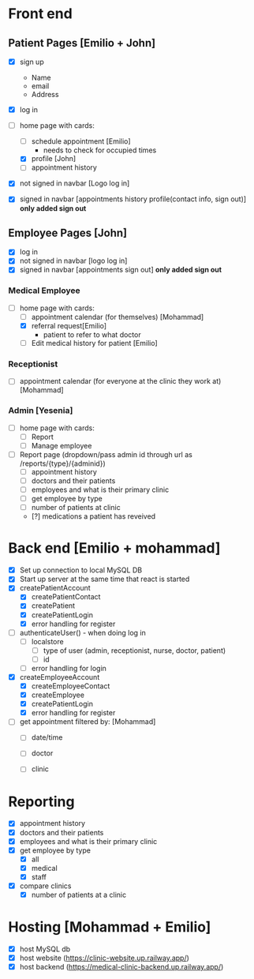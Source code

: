 # Front end
## Patient Pages [Emilio + John]

- [X] sign up 
    - Name
    - email
    - Address

- [X] log in
- [ ] home page with cards:
    - [ ] schedule appointment [Emilio]
        - needs to check for occupied times
    - [x] profile [John]
    - [ ] appointment history
- [X] not signed in navbar [Logo    log in]
- [X] signed in navbar [appointments    history    profile(contact info, sign out)] **only added sign out**
    
## Employee Pages [John]

- [X] log in
- [X] not signed in navbar [logo    log in]
- [X] signed in navbar [appointments    sign out]  **only added sign out**

### Medical Employee
- [ ] home page with cards:
    - [ ] appointment calendar (for themselves) [Mohammad]
    - [x] referral request[Emilio]
        - patient to refer to what doctor
    - [ ] Edit medical history for patient [Emilio]

### Receptionist

- [ ] appointment calendar (for everyone at the clinic they work at) [Mohammad]  

### Admin [Yesenia]

- [ ] home page with cards:
    - [ ] Report 
    - [ ] Manage employee
- [ ] Report page (dropdown/pass admin id through url as /reports/{type}/{adminid})
    - [ ] appointment history
    - [ ] doctors and their patients
    - [ ] employees and what is their primary clinic
    - [ ] get employee by type
    - [ ] number of patients at clinic 
    - [?] medications a patient has reveived 

# Back end [Emilio + mohammad]

- [x] Set up connection to local MySQL DB
- [x] Start up server at the same time that react is started
- [x] createPatientAccount
    - [x] createPatientContact
    - [x] createPatient
    - [x] createPatientLogin
    - [x] error handling for register

- [ ] authenticateUser() - when doing log in
    - [ ] localstore
        - [ ] type of user (admin, receptionist, nurse, doctor, patient)
        - [ ] id

    - [ ] error handling for login

- [x] createEmployeeAccount
    - [x] createEmployeeContact
    - [x] createEmployee
    - [x] createPatientLogin
    - [x] error handling for register

- [ ] get appointment filtered by: [Mohammad]
    - [ ] date/time
    - [ ] doctor 
    - [ ] clinic


# Reporting 
- [x] appointment history
- [x] doctors and their patients
- [x] employees and what is their primary clinic
- [x] get employee by type
    - [x] all
    - [x] medical
    - [x] staff
- [x] compare clinics
    - [x] number of patients at a clinic

# Hosting [Mohammad + Emilio]

- [x] host MySQL db
- [x] host website (https://clinic-website.up.railway.app/)
- [x] host backend (https://medical-clinic-backend.up.railway.app/)
